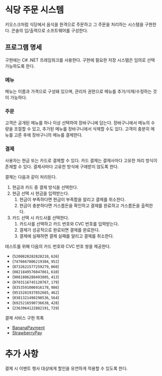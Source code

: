 # 식당 주문 시스템

키오스크처럼 식당에서 음식을 원격으로 주문하고 그 주문을 처리하는 시스템을 구현한다.
콘솔의 입/출력으로 소프트웨어를 구성한다.

## 프로그램 명세

구현에는 C# .NET 프레임워크를 사용한다. 구현에 필요한 저장 시스템은 임의로 선택 가능하도록 한다.

### 메뉴

메뉴는 이름과 가격으로 구성돼 있으며, 관리자 권한으로 메뉴를 추가/삭제/수정하는 것이 가능하다.

### 주문

고객은 공개된 메뉴를 하나 이상 선택하여 장바구니에 담는다. 장바구니에서 메뉴의 수량을 조절할 수 있고, 추가된 메뉴를 장바구니에서 삭제할 수도 있다. 고객이 충분히 메뉴를 고른 후에 장바구니의 메뉴를 결제한다.

### 결제

사용자는 현금 또는 카드로 결제할 수 있다. 카드 결제는 결제사마다 고유한 처리 방식이 존재할 수 있다. 결제사마다 고유한 방식에 구애받지 않도록 한다.

결제는 다음과 같이 처리된다.

1. 현금과 카드 중 결제 방식을 선택한다.
2. 현금 선택 시 현금을 입력받는다.
    1. 현금이 부족하다면 현금이 부족함을 알리고 결제를 취소한다.
    2. 현금이 충분하다면 거스름돈을 확인하고 결제를 완료하고 거스름돈을 출력한다.
3. 카드 선택 시 카드사를 선택한다.
    1. 카드사를 선택하고 카드 번호와 CVC 번호를 입력받는다.
    2. 결제가 성공적으로 완료되면 결제를 완료한다.
    3. 결제에 실패하면 결제 실패를 알리고 결제를 취소한다.

테스트를 위해 다음의 카드 번호와 CVC 번호 쌍을 제공한다.

- (`5200828282828210`, `626`)
- (`7476667806219304`, `952`)
- (`8732621577259279`, `060`)
- (`0821849576047861`, `610`)
- (`9081806288493805`, `413`)
- (`0703116745120767`, `179`)
- (`8353591006916178`, `986`)
- (`9515281937852665`, `462`)
- (`0381321498290536`, `564`)
- (`6925216590736638`, `428`)
- (`2363964122882191`, `729`)

결제 서비스 구현 목록
- [BananaPayment](./Payment/BananaPaymentGateway.cs)
- [StrawberryPay](./Payment/StrawberryPay.cs)

# 추가 사항

결제 시 이벤트 행사 대상에게 할인을 유연하게 적용할 수 있도록 한다.